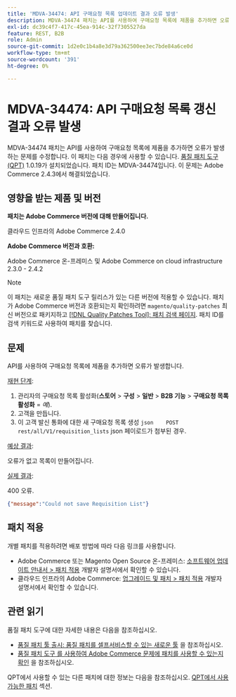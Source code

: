 ```yaml
---
title: 'MDVA-34474: API 구매요청 목록 업데이트 결과 오류 발생'
description: MDVA-34474 패치는 API를 사용하여 구매요청 목록에 제품을 추가하면 오류가 발생하는 문제를 수정합니다. 이 패치는 [Quality Patches Tool (QPT)](/help/announcements/adobe-commerce-announcements/magento-quality-patches-released-new-tool-to-self-serve-quality-patches.md) 1.0.19가 설치된 경우 사용할 수 있습니다. 패치 ID는 MDVA-34474입니다. 이 문제는 Adobe Commerce 2.4.3에서 해결되었습니다.
exl-id: dc39c4f7-417c-45ea-914c-32f7305527da
feature: REST, B2B
role: Admin
source-git-commit: 1d2e0c1b4a8e3d79a362500ee3ec7bde84a6ce0d
workflow-type: tm+mt
source-wordcount: '391'
ht-degree: 0%

---
```


# MDVA-34474: API 구매요청 목록 갱신 결과 오류 발생

MDVA-34474 패치는 API를 사용하여 구매요청 목록에 제품을 추가하면 오류가 발생하는 문제를 수정합니다. 이 패치는 다음 경우에 사용할 수 있습니다. [품질 패치 도구(QPT)](/help/announcements/adobe-commerce-announcements/magento-quality-patches-released-new-tool-to-self-serve-quality-patches.md) 1.0.19가 설치되었습니다. 패치 ID는 MDVA-34474입니다. 이 문제는 Adobe Commerce 2.4.3에서 해결되었습니다.

## 영향을 받는 제품 및 버전

**패치는 Adobe Commerce 버전에 대해 만들어집니다.**

클라우드 인프라의 Adobe Commerce 2.4.0

**Adobe Commerce 버전과 호환:**

Adobe Commerce 온-프레미스 및 Adobe Commerce on cloud infrastructure 2.3.0 - 2.4.2

>[!NOTE]
>
>이 패치는 새로운 품질 패치 도구 릴리스가 있는 다른 버전에 적용할 수 있습니다. 패치가 Adobe Commerce 버전과 호환되는지 확인하려면 `magento/quality-patches` 최신 버전으로 패키지하고 [[!DNL Quality Patches Tool]: 패치 검색 페이지](https://devdocs.magento.com/quality-patches/tool.html#patch-grid). 패치 ID를 검색 키워드로 사용하여 패치를 찾습니다.

## 문제

API를 사용하여 구매요청 목록에 제품을 추가하면 오류가 발생합니다.

<u>재현 단계</u>:

1. 관리자의 구매요청 목록 활성화(**스토어** > **구성** > **일반** > **B2B 기능** > **구매요청 목록 활성화** = *예*).
1. 고객을 만듭니다.
1. 이 고객 발신 통화에 대한 새 구매요청 목록 생성 ```json    POST rest/all/V1/requisition_lists``` json 페이로드가 첨부된 경우.

<u>예상 결과</u>:

오류가 없고 목록이 만들어집니다.

<u>실제 결과</u>:

400 오류.

```json
{"message":"Could not save Requisition List"}
```

## 패치 적용

개별 패치를 적용하려면 배포 방법에 따라 다음 링크를 사용합니다.

* Adobe Commerce 또는 Magento Open Source 온-프레미스: [소프트웨어 업데이트 안내서 > 패치 적용](https://devdocs.magento.com/guides/v2.4/comp-mgr/patching/mqp.html) 개발자 설명서에서 확인할 수 있습니다.
* 클라우드 인프라의 Adobe Commerce: [업그레이드 및 패치 > 패치 적용](https://devdocs.magento.com/cloud/project/project-patch.html) 개발자 설명서에서 확인할 수 있습니다.

## 관련 읽기

품질 패치 도구에 대한 자세한 내용은 다음을 참조하십시오.

* [품질 패치 툴 출시: 품질 패치를 셀프서비스할 수 있는 새로운 툴](/help/announcements/adobe-commerce-announcements/magento-quality-patches-released-new-tool-to-self-serve-quality-patches.md) 을 참조하십시오.
* [품질 패치 도구 를 사용하여 Adobe Commerce 문제에 패치를 사용할 수 있는지 확인](/help/support-tools/patches-available-in-qpt-tool/check-patch-for-magento-issue-with-magento-quality-patches.md) 을 참조하십시오.

QPT에서 사용할 수 있는 다른 패치에 대한 정보는 다음을 참조하십시오. [QPT에서 사용 가능한 패치](https://support.magento.com/hc/en-us/sections/360010506631-Patches-available-in-QPT-tool-) 섹션.
